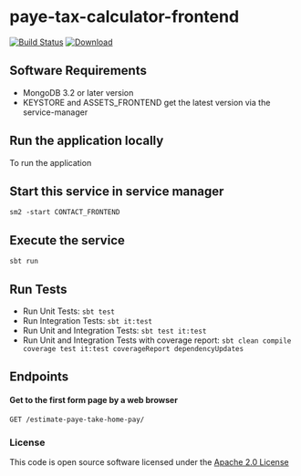 # paye-tax-calculator-frontend

[![Build Status](https://travis-ci.org/hmrc/paye-tax-calculator-frontend.svg)](https://travis-ci.org/hmrc/paye-tax-calculator-frontend) [ ![Download](https://api.bintray.com/packages/hmrc/releases/paye-tax-calculator-frontend/images/download.svg) ](https://bintray.com/hmrc/releases/paye-tax-calculator-frontend/_latestVersion)


## Software Requirements
*   MongoDB 3.2 or later version
*   KEYSTORE and ASSETS_FRONTEND get the latest version via the service-manager

## Run the application locally

To run the application
## Start this service in service manager
```sm2 -start CONTACT_FRONTEND```


## Execute the service

```
sbt run
```
## Run Tests
- Run Unit Tests:  `sbt test`
- Run Integration Tests: `sbt it:test`
- Run Unit and Integration Tests: `sbt test it:test`
- Run Unit and Integration Tests with coverage report: `sbt clean compile coverage test it:test coverageReport dependencyUpdates`


## Endpoints <a name="endpoints"></a>

#### Get to the first form page by a web browser
```
GET /estimate-paye-take-home-pay/
```

### License

This code is open source software licensed under the [Apache 2.0 License]("http://www.apache.org/licenses/LICENSE-2.0.html")
